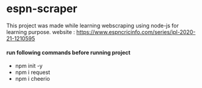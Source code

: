 # espn-scraper
This project was made while learning webscraping using node-js for learning purpose. website : https://www.espncricinfo.com/series/ipl-2020-21-1210595

#### run following commands before running project
- npm init -y
- npm i request
- npm i cheerio